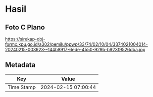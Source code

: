 # Hasil

## Foto C Plano

https://sirekap-obj-formc.kpu.go.id/a302/pemilu/ppwp/33/74/02/10/04/3374021004014-20240215-003923--144b8917-6ede-4550-929b-b923f9526dba.jpg


## Metadata

| Key        | Value               |
| ---------- | ------------------- |
| Time Stamp | 2024-02-15 07:00:44 |




